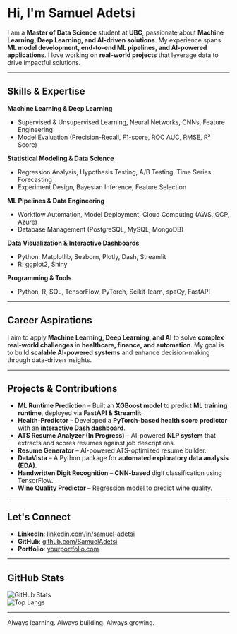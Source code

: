 # Hi, I'm Samuel Adetsi

I am a **Master of Data Science** student at **UBC**, passionate about **Machine Learning, Deep Learning, and AI-driven solutions**. My experience spans **ML model development, end-to-end ML pipelines, and AI-powered applications**. I love working on **real-world projects** that leverage data to drive impactful solutions.

---

## Skills & Expertise

**Machine Learning & Deep Learning**  
- Supervised & Unsupervised Learning, Neural Networks, CNNs, Feature Engineering  
- Model Evaluation (Precision-Recall, F1-score, ROC AUC, RMSE, R² Score)  

**Statistical Modeling & Data Science**  
- Regression Analysis, Hypothesis Testing, A/B Testing, Time Series Forecasting  
- Experiment Design, Bayesian Inference, Feature Selection  

**ML Pipelines & Data Engineering**  
- Workflow Automation, Model Deployment, Cloud Computing (AWS, GCP, Azure)  
- Database Management (PostgreSQL, MySQL, MongoDB)  

**Data Visualization & Interactive Dashboards**  
- Python: Matplotlib, Seaborn, Plotly, Dash, Streamlit  
- R: ggplot2, Shiny  

**Programming & Tools**  
- Python, R, SQL, TensorFlow, PyTorch, Scikit-learn, spaCy, FastAPI  

---

## Career Aspirations
I aim to apply **Machine Learning, Deep Learning, and AI** to solve **complex real-world challenges** in **healthcare, finance, and automation**. My goal is to build **scalable AI-powered systems** and enhance decision-making through data-driven insights.

---

## Projects & Contributions

- **ML Runtime Prediction** – Built an **XGBoost model** to predict **ML training runtime**, deployed via **FastAPI & Streamlit**.  
- **Health-Predictor** – Developed a **PyTorch-based health score predictor** with an **interactive Dash dashboard**.  
- **ATS Resume Analyzer (In Progress)** – AI-powered **NLP system** that extracts and scores resumes against job descriptions.  
- **Resume Generator** – AI-powered ATS-optimized resume builder.  
- **DataVista** – A Python package for **automated exploratory data analysis (EDA)**.  
- **Handwritten Digit Recognition** – **CNN-based** digit classification using TensorFlow.  
- **Wine Quality Predictor** – Regression model to predict wine quality.  

---

## Let's Connect

- **LinkedIn**: [linkedin.com/in/samuel-adetsi](https://www.linkedin.com/in/samuel-adetsi/)  
- **GitHub**: [github.com/SamuelAdetsi](https://github.com/Abdul-Rahmann)  
- **Portfolio**: [yourportfolio.com](https://yourportfolio.com)  

---

## GitHub Stats

![GitHub Stats](https://github-readme-stats.vercel.app/api?username=SamuelAdetsi&show_icons=true&theme=dark)  
![Top Langs](https://github-readme-stats.vercel.app/api/top-langs/?username=SamuelAdetsi&layout=compact&theme=dark)  

---

Always learning. Always building. Always growing.

